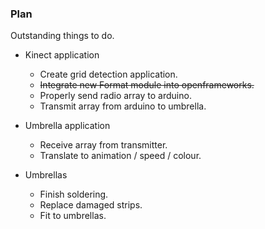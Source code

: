 ### Plan

Outstanding things to do.

- Kinect application
    - Create grid detection application.
    - ~~Integrate new Format module into openframeworks.~~
    - Properly send radio array to arduino.
    - Transmit array from arduino to umbrella.

- Umbrella application
    - Receive array from transmitter.
    - Translate to animation / speed / colour.

- Umbrellas
    - Finish soldering.
    - Replace damaged strips.
    - Fit to umbrellas.
